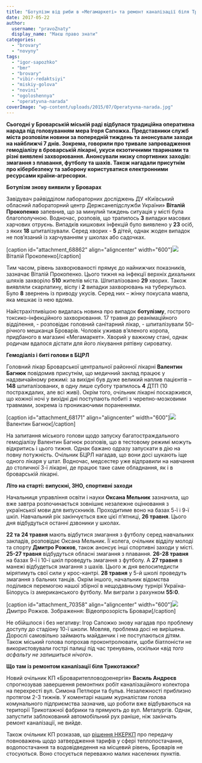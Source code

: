 ```yaml
---
title: "Ботулізм від риби в «Мегамаркеті» та ремонт каналізації біля Трикотажки, - оперативні новини"
date: 2017-05-22
author: 
  username: "pravoZnaty"
  display_name: "Маєш право знати"
categories: 
  - "brovary"
  - "novyny"
tags: 
  - "igor-sapozhko"
  - "bmr"
  - "brovary"
  - "vibir-redaktsiyi"
  - "miskiy-golova"
  - "novini"
  - "ogoloshennya"
  - "operatyvna-narada"
coverImage: "wp-content/uploads/2015/07/Operatyvna-narada.jpg"
---
```


**Сьогодні у Броварській міській раді відбулася традиційна оперативна нарада під головуванням мера Ігоря Сапожка. Представники служб міста розповіли новини за попередній тиждень та анонсували заходи на найближчі 7 днів. Зокрема, говорили про тривале запровадження гемодіалізу в броварській лікарні, укуси екзотичними тваринами та різні виявлені захворювання. Анонсували низку спортивних заходів: змагання з плавання, футболу та шахів. Також нагадали присутнім про кібербезпеку та заборону користуватися електронними ресурсами країни-агресорки.**

**Ботулізм знову виявили у Броварах**

Завідувач райвідділом лабораторних досліджень ДУ «Київський обласний лабораторний центр Держсанепідслужби України» **Віталій Прокопенко** запевнив, що за минулий тиждень ситуація у місті була благополучною. Водночас, розповів, що трапилось **3** випадки масових харчових отруєнь. Випадків кишкових інфекцій було виявлено у **23** осіб, з яких **18** шпиталізували. Серед хворих - **5** дітей, однак жоден випадок не пов’язаний із харчуванням у школах або садочках.

\[caption id="attachment\_68862" align="aligncenter" width="600"\][![](https://mpz.brovary.org/wp-content/uploads/2017/04/IMG_0266.jpg)](https://mpz.brovary.org/wp-content/uploads/2017/04/IMG_0266.jpg) Віталій Прокопенко\[/caption\]

Тим часом, рівень захворюваності прямує до найнижчих показників, зазначає Віталій Прокопенко. Цього тижня на інфекції верхніх дихальних шляхів захворіло **510** жителів міста. Шпиталізовано **29** хворих. Також виявляли скарлатину, віспу і **2** випадки захворювань на туберкульоз. Було **8** звернень із приводу укусів. Серед них – жінку покусала мавпа, яка мешкає із нею вдома.

Найстрахітливішою видалась новина про випадок **ботулізму**, гострого токсико-інфекційного захворювання. 17 травня до реанімаційного відділення, - розповідає головний санітарний лікар, - шпиталізували 50-річного мешканця Броварів. Чоловік уживав в’яленого коропа, придбаного в магазині «Мегамаркет». Хворий у важкому стані, однак родичам вдалося дістати для його лікування рятівну сироватку.

**Гемодіаліз і биті голови в БЦРЛ**

Головний лікар Броварської центральної районної лікарні **Валентин Багнюк** повідомив присутнім, що медичний заклад працює у надзвичайному режимі: за вихідні був дуже великий наплив пацієнтів – **148** шпиталізованих, в одну лише суботу трапилось **4** ДТП (10 постраждалих, але всі живі). Окрім того, очільник лікарні поскаржився, що кожної ночі у вихідні дні поступають побиті з черепно-мозковими травмами, зокрема із проникаючими пораненнями.

\[caption id="attachment\_68171" align="aligncenter" width="600"\][![](https://mpz.brovary.org/wp-content/uploads/2017/03/Valentyn-Bagnyuk.jpg)](https://mpz.brovary.org/wp-content/uploads/2017/03/Valentyn-Bagnyuk.jpg) Валентин Багнюк\[/caption\]

На запитання міського голови щодо запуску багатостраждального гемодіалізу Валентин Багнюк розповів, що в тестовому режимі можуть відкритись і цього тижня. Однак бажано одразу запускати в дію на повну потужність. Очільник БЦРЛ нагадав, що вони досі шукають іще одного лікаря у штат. Водночас, медсестер уже відправили на навчання до столичної 3-ї лікарні, де працює таке саме обладнання, як і в броварській лікарні.

**Літо на старті: випускні, ЗНО, спортивні заходи**

Начальниця управління освіти і науки **Оксана Мельник** зазначила, що вже завтра розпочинається зовнішнє незалежне оцінювання з української мови для випускників. Проходитиме воно на базах 5-ї і 9-ї шкіл. Навчальний рік закінчується вже цієї п’ятниці, **26 травня**. Цього дня відбудуться останні дзвоники у школах.

**22 та** **24 травня** мають відбутися змагання з футболу серед навчальних закладів, розповідає Оксана Мельник. Її колега, очільник відділу молоді та спорту **Дмитро Рожков**, також анонсує інші спортивні заходи у місті. **25-27 травня** відбудуться обласні змагання з плавання. **26-28 травня** на базах 9-ї і 10-ї шкіл проведуть змагання з футболу. А **27 травня** в манежі відбудеться змагання з шахів. Цього ж дня велосипедисти мірятимуть свої сили у крос-кантрі. **28 травня** у 5-й школі проведуть змагання з бальних танців. Окрім іншого, начальник відомства поділився перемогою нашої збірної в нещодавньому турнірі Україна-Білорусь із американського футболу. Ми виграли з рахунком **55:0**.

\[caption id="attachment\_70358" align="aligncenter" width="600"\][![](https://mpz.brovary.org/wp-content/uploads/2017/05/Rozhkov-BMR-sesiya.jpg)](https://mpz.brovary.org/wp-content/uploads/2017/05/Rozhkov-BMR-sesiya.jpg) Дмитро Рожков. Зображення: Відеопрозорість Бровари\[/caption\]

Не обійшлося і без негативу: Ігор Сапожко знову нагадав про проблему доступу до стадіону 10-ї школи. Мовляв, проблема досі не вирішена. Дорослі самовільно займають майданчик і не поступаються дітям. Також міський голова попрохав проконтролювати, щоби біатлоністи не використовували гострі палиці під час тренувань, оскільки «_від того асфальту не залишиться нічого_».

**Що там із ремонтом каналізації біля Трикотажки?**

Новий очільник КП «Броваритепловодоенергія» **Василь Андреєв** спрогнозував завершення ремонтних робіт каналізаційного колектора на перехресті вул. Симона Петлюри та бульв. Незалежності приблизно протягом 2-3 тижнів. У коментарі нашим журналістам голова комунального підприємства зазначив, що роботи вже відбуваються на території Трикотажної фабрики та прямують до вул. Металургів. Однак, запустити заблокований автомобільний рух раніше, ніж закінчать ремонт каналізації, не вийде.

Також очільник КП розказав, що [рішення НКЕРКП](http://ua.interfax.com.ua/news/general/422515.html) про передачу повноважень щодо затвердження тарифів у сфері теплопостачання, водопостачання та водовідведення на місцевий рівень, Броварів не стосуються. Воно стосується переважно малих населених пунктів.
